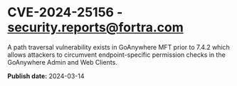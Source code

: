 # CVE-2024-25156 - security.reports@fortra.com


A path traversal vulnerability exists in GoAnywhere MFT prior to 7.4.2 which allows attackers to circumvent endpoint-specific permission checks in the GoAnywhere Admin and Web Clients.



**Publish date:** 2024-03-14
